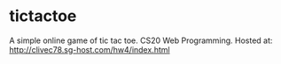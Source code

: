 # tictactoe
A simple online game of tic tac toe. CS20 Web Programming.
Hosted at: http://clivec78.sg-host.com/hw4/index.html
